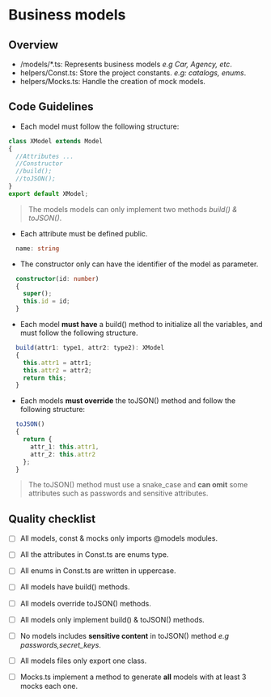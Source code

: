 # Business models

## Overview
  - /models/*.ts: Represents business models *e.g Car, Agency, etc*.
  - helpers/Const.ts: Store the project constants. *e.g: catalogs, enums*.
  - helpers/Mocks.ts: Handle the creation of mock models.
  

## Code Guidelines

- Each model must follow the following structure:
```typescript
class XModel extends Model
{
  //Attributes ...
  //Constructor
  //build();
  //toJSON();
}
export default XModel;
```

  > The models models can only implement two methods *build() & toJSON()*.

- Each attribute must be defined public.
```typescript
  name: string
```
- The constructor only can have the identifier of the model as parameter.
```typescript
  constructor(id: number)
  {
    super();
    this.id = id;
  }
```
- Each model **must have** a build() method to initialize all the variables, and must follow the following structure.
```typescript
  build(attr1: type1, attr2: type2): XModel
  {
    this.attr1 = attr1;
    this.attr2 = attr2;
    return this;
  }
```
- Each models **must override** the toJSON() method and follow the following structure:
```typescript
  toJSON()
  {
    return {
      attr_1: this.attr1,
      attr_2: this.attr2
    };
  }
```
> The toJSON() method must use a snake_case and **can omit** some attributes such as passwords and sensitive attributes.


## Quality checklist

- [ ] All models, const & mocks only imports @models modules.
- [ ] All the attributes in Const.ts are enums type.
- [ ] All enums in Const.ts are written in uppercase.
- [ ] All models have build() methods.
- [ ] All models override toJSON() methods.
- [ ] All models only implement build() & toJSON() methods.
- [ ] No models includes **sensitive content** in toJSON() method *e.g passwords,secret_keys*.
- [ ] All models files only export one class.
- [ ] Mocks.ts implement a method to generate **all** models with at least 3 mocks each one.


